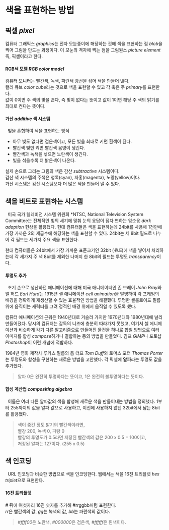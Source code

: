 # 색을 표현하는 방법
## 픽셀 *pixel*
컴퓨터 그래픽스 *graphics*는 전자 모눈종이에 해당하는 것에 색을 표현하는 점 *blob*을 찍어
그림을 만드는 과정이다. 이 모눈의 격자에 찍는 점을 그림원소 *picture element* 즉, 픽셀이라고 한다.

#### RGB색 모델 *RGB color model*
컴퓨터 모니터는 빨간색, 녹색, 파란색 광선을 섞어 색을 만들어 낸다.  
컬러 큐브 *color cube*라는 것으로 색을 표현할 수 있고 각 축은 주 *primary*를 표현한다.  
값이 0이면 주 색의 빛을 끈다, 즉 빛이 없다는 뜻이고 값이 1이면 해당 주 색의 밝기를 최대로 켠다는 뜻이다.

#### 가산 *additive* 색 시스템
&nbsp; 빛을 혼합하여 색을 표현하는 방식
- 아무 빛도 없다면 검은색이고, 모든 빛을 최대로 키면 흰색이 된다.
- 빨간색 빛만 켜면 빨간색 음영이 생긴다.
- 빨간색과 녹색을 섞으면 노란색이 생긴다.
- 빛을 섞을수록 더 밝은색이 나온다.  

실제 손으로 그리는 그림의 색은 감산 *subtractive* 시스템이다.  
감산 색 시스템의 주색은 청록(cyan), 자홍(magenta), 노랑(yellow)이다.  
가산 시스템은 감산 시스템보다 더 많은 색을 만들어 낼 수 있다.

## 색을 비트로 표현하는 시스템
&nbsp; 미국 국가 텔레비전 시스템 위원회 *NTSC, National Television System Committee는
전체적인 빛의 세기에 맞춰 눈의 응답이 점차 변하는 암순응 *dark adaption* 현상을 활용했다.
현대 컴퓨터들은 색을 표현하는데 24bit를 사용해 1천만에 가장 가까운 2의 제곱수에 해당하는 색을 표현할 수 있다.
24bit는 세 8bit 필드로 나누어 각 필드는 세가지 주요 색을 표현한다.

현대 컴퓨터들은 24bit에서 가장 가까운 표준크기인 32bit (*워드*)에 색을 넣어서 처리하는데
각 세가지 주 색 8bit를 제외한 나머지 한 8bit의 필드는 투명도 *transparency*이다.

#### 투명도 추가
&nbsp; 초기 손으로 생산하던 애니메이션에 대해 미국 애니메이터인 존 브레이 *John Bray*와 얼 허드 *Earl Hurd*는
1915년 셀 애니메이션 *cell animation*을 발명하여 각 프레임의 배경을 정확하게 재생산할 수 있는 효율적인 방법을 해결했다.
투명한 셀룰로이드 필름 위에 움직이는 캐릭터를 그려 정적인 배경 위에서 움직일 수 있도록 했다.

컴퓨터 애니메이션의 근워은 1940년대로 거슬러 가지만 1970년대와 1980년대에 널리 만들어졌다.
당시의 컴퓨터는 감독의 니즈에 충분히 따라가지 못했고, 여기서 셀 에니메이션과 비슷하게 각기 다른 알고리즘으로
만들어진 물건을 하나로 합칠 방법으로 여러 이미지를 합성 *compose*하거나 결합하는 등의 방법을 만들었다.
김프 *GIMP*나 포토샵 *Photoshop*이 이런 개념에 적합하다.

1984년 영화 제작사 루카스 필름의 톰 더프 *Tom Duff*와 토머스 포터 *Thomas Porter*는 투명도와 합성을 구현하는
새로운 방법을 고안했다. 각 픽셀에 **알파**라는 투명도 값을 추가했다.
> 알파 0은 완전히 투명하다는 뜻이고, 1은 완전히 불투명하다는 뜻이다.

#### 합성 계산법 *compositing algebra*
&nbsp; 이들은 여러 다른 알파값의 색을 합성해 새로운 색을 만들어내는 방법을 정의했다.
1부터 255까지의 값을 알파 값으로 사용하고, 이전에 사용하지 않던 32bit에서 남는 8bit를 활용했다.
> 색이 중간 정도 밝기의 빨간색이라면,  
> 빨강 200, 녹색 0, 파랑 0  
> 빨강의 투명도가 0.5라면 저장된 빨간색의 값은 200 x 0.5 = 100이고,  
> 저장된 알파는 127이다. (255 x 0.5)

## 색 인코딩
&nbsp; URL 인코딩과 비슷한 방법으로 색을 인코딩한다.
웹에서는 색을 16진 트리플렛 *hex triplet*으로 표현한다.

#### 16진 트리플렛
*#* 뒤에 여섯자리 16진 숫자를 추가해 #rrggbb처럼 표현한다.  
*rr*은 빨간색의 값, *gg*는 녹색의 값, *bb*는 파란색의 값이다.
>  *#ffff00*은 노란색, *#000000*은 검은색, *#ffffff*은 흰색이다.

